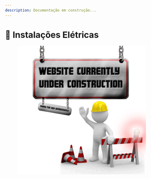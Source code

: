 ```yaml
---
description: Documentação em construção...
---
```


# 🔌 Instalações Elétricas

<figure><img src="../../.gitbook/assets/image (3).png" alt=""><figcaption></figcaption></figure>
